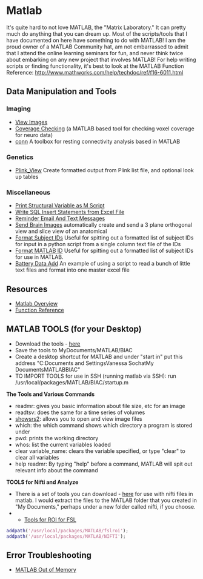 # Matlab

It's quite hard to not love MATLAB, the "Matrix Laboratory."  It can pretty much do anything that you can dream up.  Most of the scripts/tools that I have documented on here have something to do with MATLAB!  I am the proud owner of a MATLAB Community hat, am not embarrassed to admit that I attend the online learning seminars for fun, and never think twice about embarking on any new project that involves MATLAB!  For help writing scripts or finding functionality, it's best to look at the MATLAB Function Reference:  http://www.mathworks.com/help/techdoc/ref/f16-6011.html 

## Data Manipulation and Tools

### Imaging

 - [View Images](view-images.md) 
 - [Coverage Checking](coverage-checking.md) (a MATLAB based tool for checking voxel coverage for neuro data) 
 - [conn](conn.md) A toolbox for resting connectivity analysis based in MATLAB 

### Genetics

 - [Plink_View](plink-view.md) Create formatted output from Plink list file, and optional look up tables 

### Miscellaneous

 - [Print Structural Variable as M Script](print-structural-variable-as-m-script.md) 
 - [Write SQL Insert Statements from Excel File](write-sql-insert-statements-from-excel-file.md) 
 - [Reminder Email And Text Messages](reminder-email-and-text-messages.md) 
 - [Send Brain Images](send-brain-images.md) automatically create and send a 3 plane orthogonal view and slice view of an anatomical 
 - [Format Subject IDs](format-subject-ids.md) Useful for spitting out a formatted list of subject IDs for input in a python script from a single column text file of the IDs 
 - [Format MATLAB ID](format-matlab-id.md) Useful for spitting out a formatted list of subject IDs for use in MATLAB.
 - [Battery Data Add](battery-data-add.md) An example of using a script to read a bunch of little text files and format into one master excel file 

## Resources

 - [Matlab Overview](http://fourier.biac.duke.edu/wiki/doku.php/biac:matlab:help) 
 - [Function Reference](http://www.nacs.uci.edu/dcslib/matlab/matlab-v53/help/techdoc/ref/sprintf.html) 

## MATLAB TOOLS (for your Desktop)

  - Download the tools  - [here](http://fourier.biac.duke.edu/wiki/doku.php/biac:tools)
  - Save the tools to MyDocuments/MATLAB/BIAC
  - Create a desktop shortcut for MATLAB and under "start in" put this address "C:Documents and SettingsVanessa SochatMy DocumentsMATLABBIAC"
  - TO IMPORT TOOLS for use in SSH (running matlab via SSH):  run /usr/local/packages/MATLAB/BIAC/startup.m

**The Tools and Various Commands**
 
  * readmr: gives you basic information about file size, etc for an image
  * readtsv: does the same for a time series of volumes
  * [showsrs2](http://fourier.biac.duke.edu/wiki/doku.php/biac:matlab:showsrs2): allows you to open and view image files
  * which: the which command shows which directory a program is stored under
  * pwd: prints the working directory
  * whos: list the current variables loaded
  * clear variable_name: clears the variable specified, or type "clear" to clear all variables
  * help readmr:  By typing "help" before a command, MATLAB will spit out relevant info about the command

**TOOLS for Nifti and Analyze** 

  * There is a set of tools you can download  - [here](http://www.rotman-baycrest.on.ca/~jimmy/NIfTI/) for use with nifti files in matlab.  I would extract the files to the MATLAB folder that you created in "My Documents," perhaps under a new folder called nifti, if you choose.
  *  - [Tools for ROI for FSL](http://wiki.poldracklab.org/index.php/FSL-ROI)


```matlab
addpath('/usr/local/packages/MATLAB/fslroi');
addpath('/usr/local/packages/MATLAB/NIFTI');
```

## Error Troubleshooting

 - [MATLAB Out of Memory](matlab-out-of-memory.md)
